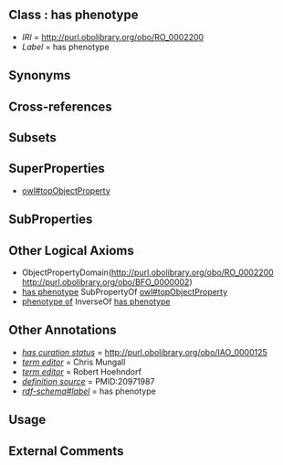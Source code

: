 
## Class : has phenotype

 * *IRI* = http://purl.obolibrary.org/obo/RO_0002200
 * *Label* = has phenotype

## Synonyms


## Cross-references


## Subsets


## SuperProperties

 * [owl#topObjectProperty](../../ty/owl#topObjectProperty.md)

## SubProperties


## Other Logical Axioms

 * ObjectPropertyDomain(<http://purl.obolibrary.org/obo/RO_0002200> <http://purl.obolibrary.org/obo/BFO_0000002>)
 * [has phenotype](../../RO/00/RO_0002200.md) SubPropertyOf [owl#topObjectProperty](../../ty/owl#topObjectProperty.md)
 * [phenotype of](../../RO/01/RO_0002201.md) InverseOf [has phenotype](../../RO/00/RO_0002200.md)

## Other Annotations

 * *[has curation status](../../IAO/14/IAO_0000114.md)* = http://purl.obolibrary.org/obo/IAO_0000125
 * *[term editor](../../IAO/17/IAO_0000117.md)* = Chris Mungall
 * *[term editor](../../IAO/17/IAO_0000117.md)* = Robert Hoehndorf
 * *[definition source](../../IAO/19/IAO_0000119.md)* = PMID:20971987
 * *[rdf-schema#label](../../el/rdf-schema#label.md)* = has phenotype

## Usage


## External Comments

